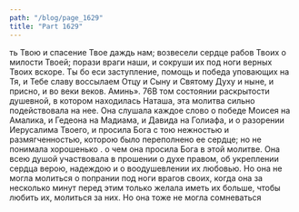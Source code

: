 ```yaml
---
path: "/blog/page_1629"
title: "Part 1629"
---
```


ть Твою и спасение Твое даждь нам; возвесели сердце рабов Твоих о милости Твоей; порази враги наши, и сокруши их под ноги верных Твоих вскоре. Ты бо еси заступление, помощь и победа уповающих на Тя, и Тебе славу воссылаем Отцу и Сыну и Святому Духу и ныне, и присно, и во веки веков. Аминь».
76В том состоянии раскрытости душевной, в котором находилась Наташа, эта молитва сильно подействовала на нее. Она слушала каждое слово о победе Моисея на Амалика, и Гедеона на Мадиама, и Давида на Голиафа, и о разорении Иерусалима Твоего, и просила Бога с тою нежностью и размягченностью, которою было переполнено ее сердце; но не понимала хорошенько . о чем она просила Бога в этой молитве. Она всею душой участвовала в прошении о духе правом, об укреплении сердца верою, надеждою и о воодушевлении их любовью. Но она не могла молиться о попрании под ноги врагов своих, когда она за несколько минут перед этим только желала иметь их больше, чтобы любить их, молиться за них. Но она тоже не могла сомневаться
